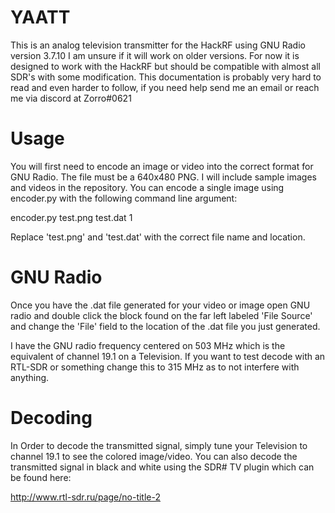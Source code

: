 # YAATT

This is an analog television transmitter for the HackRF using GNU Radio version 3.7.10
I am unsure if it will work on older versions.
For now it is designed to work with the HackRF but should be compatible with almost all SDR's with some modification.
This documentation is probably very hard to read and even harder to follow, if you need help send me an email or 
reach me via discord at Zorro#0621

# Usage

You will first need to encode an image or video into the correct format for GNU Radio. The file must be a 
640x480 PNG. I will include sample images and videos in the repository. You can encode a single image using encoder.py
with the following command line argument:

encoder.py test.png test.dat 1 

Replace 'test.png' and 'test.dat' with the correct file name and location.

# GNU Radio

Once you have the .dat file generated for your video or image open GNU radio and double click the block found on the far left
labeled 'File Source' and change the 'File' field to the location of the .dat file you just generated. 

I have the GNU radio frequency centered on 503 MHz which is the equivalent of channel 19.1 on a Television. If you want to test
decode with an RTL-SDR or something change this to 315 MHz as to not interfere with anything.

# Decoding

In Order to decode the transmitted signal, simply tune your Television to channel 19.1 to see the colored image/video.
You can also decode the transmitted signal in black and white using the SDR# TV plugin which can be found here: 

http://www.rtl-sdr.ru/page/no-title-2

